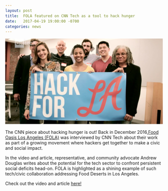 ```yaml
---
layout: post
title:  FOLA featured on CNN Tech as a tool to hack hunger
date:   2017-04-19 19:00:00 -0700
categories: news
---
```


![Food Oasis LA core team photo on CNN Tech](/assets/images/posts/2017-04-19-folacnn.jpg)

The CNN piece about hacking hunger is out! Back in December 2016,[Food Oasis Los Angeles (FOLA)](https://foodoasis.la/) was interviewed by CNN Tech about their work as part of a growing movement where hackers get together to make a civic and social impact.

In the video and article, representative, and community advocate Andrew Douglas writes about the potential for the tech sector to confront persistent social deficits head-on. FOLA is highlighted as a shining example of such tech/civic collaboration addressing Food Deserts in Los Angeles.

Check out the video and article [here!](http://money.cnn.com/2017/04/19/technology/la-food-deserts/index.html) 
